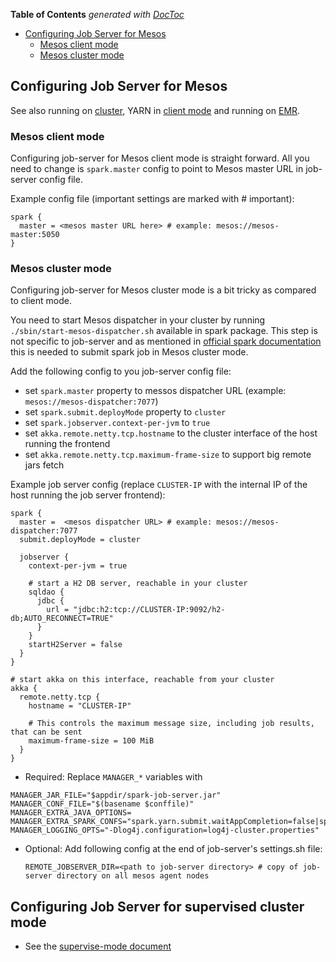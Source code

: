 <!-- START doctoc generated TOC please keep comment here to allow auto update -->
<!-- DON'T EDIT THIS SECTION, INSTEAD RE-RUN doctoc TO UPDATE -->
**Table of Contents**  *generated with [DocToc](https://github.com/thlorenz/doctoc)*

- [Configuring Job Server for Mesos](#configuring-job-server-for-mesos)
  - [Mesos client mode](#mesos-client-mode)
  - [Mesos cluster mode](#mesos-cluster-mode)

<!-- END doctoc generated TOC please keep comment here to allow auto update -->

## Configuring Job Server for Mesos

See also running on [cluster](cluster.md), YARN in [client mode](yarn.md) and running on [EMR](EMR.md).

### Mesos client mode

Configuring job-server for Mesos client mode is straight forward. All you need to change is `spark.master` config to 
point to Mesos master URL in job-server config file.

Example config file (important settings are marked with # important):

    spark {
      master = <mesos master URL here> # example: mesos://mesos-master:5050
    }

### Mesos cluster mode

Configuring job-server for Mesos cluster mode is a bit tricky as compared to client mode.

You need to start Mesos dispatcher in your cluster by running `./sbin/start-mesos-dispatcher.sh` available in 
spark package. This step is not specific to job-server and as mentioned in [official spark documentation](https://spark.apache.org/docs/latest/running-on-mesos.html#cluster-mode) this is needed 
to submit spark job in Mesos cluster mode. 

Add the following config to you job-server config file:
- set `spark.master` property to messos dispatcher URL (example: `mesos://mesos-dispatcher:7077`)
- set `spark.submit.deployMode` property to `cluster`
- set `spark.jobserver.context-per-jvm` to `true`
- set `akka.remote.netty.tcp.hostname` to the cluster interface of the host running the frontend
- set `akka.remote.netty.tcp.maximum-frame-size` to support big remote jars fetch

Example job server config (replace `CLUSTER-IP` with the internal IP of the host running the job server frontend):

    spark {
      master =  <mesos dispatcher URL> # example: mesos://mesos-dispatcher:7077
      submit.deployMode = cluster

      jobserver {
        context-per-jvm = true

        # start a H2 DB server, reachable in your cluster
        sqldao {
          jdbc {
            url = "jdbc:h2:tcp://CLUSTER-IP:9092/h2-db;AUTO_RECONNECT=TRUE"
          }
        }
        startH2Server = false
      }
    }
    
    # start akka on this interface, reachable from your cluster
    akka {
      remote.netty.tcp {
        hostname = "CLUSTER-IP"

        # This controls the maximum message size, including job results, that can be sent
        maximum-frame-size = 100 MiB
      }
    }

- Required: Replace `MANAGER_*` variables with
```
MANAGER_JAR_FILE="$appdir/spark-job-server.jar"
MANAGER_CONF_FILE="$(basename $conffile)"
MANAGER_EXTRA_JAVA_OPTIONS=
MANAGER_EXTRA_SPARK_CONFS="spark.yarn.submit.waitAppCompletion=false|spark.files=$appdir/log4jcluster.properties,$conffile"
MANAGER_LOGGING_OPTS="-Dlog4j.configuration=log4j-cluster.properties"
```

- Optional: Add following config at the end of job-server's settings.sh file:
    
    ```
    REMOTE_JOBSERVER_DIR=<path to job-server directory> # copy of job-server directory on all mesos agent nodes 
    ```

## Configuring Job Server for supervised cluster mode

* See the [supervise-mode document](https://github.com/spark-jobserver/spark-jobserver/blob/master/doc/supervise-mode.md)
